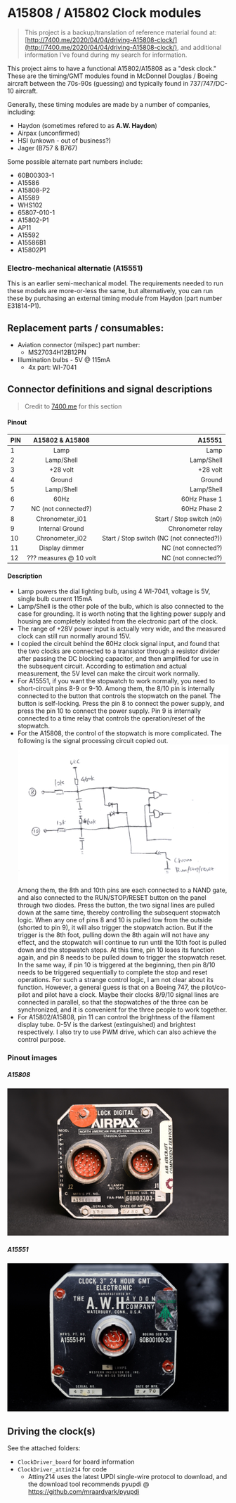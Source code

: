 # A15808 / A15802 Clock modules

> This project is a backup/translation of reference material found at: [http://7400.me/2020/04/04/driving-A15808-clock/](http://7400.me/2020/04/04/driving-A15808-clock/), and additional information I've found during my search for information.

This project aims to have a functional A15802/A15808 as a "desk clock." These are the timing/GMT modules found in McDonnel Douglas / Boeing aircraft between the 70s-90s (guessing) and typically found in 737/747/DC-10 aircraft.

Generally, these timing modules are made by a number of companies, including:
* Haydon (sometimes refered to as **A.W. Haydon**)
* Airpax (unconfirmed)
* HSI (unkown - out of business?)
* Jager (B757 & B767)

Some possible alternate part numbers include:
* 60B00303-1
* A15586
* A15808-P2
* A15589
* WHS102
* 65807-010-1
* A15802-P1
* AP11
* A15592
* A15586B1
* A15802P1

### Electro-mechanical alternatie (A15551)
This is an earlier semi-mechanical model. The requirements needed to run these models are more-or-less the same, but alternatively, you can run these by purchasing an external timing module from Haydon (part number E31814-P1).

## Replacement parts / consumables:
* Aviation connector (milspec) part number:
    * MS27034H12B12PN
* Illumination bulbs - 5V @ 115mA
    * 4x part: WI-7041

## Connector definitions and signal descriptions
> Credit to [7400.me](7400.me) for this section

#### Pinout
| PIN      |      A15802 & A15808      |  A15551  |
|----------|:-------------:|------:|
| 1  | Lamp | Lamp |
| 2  | Lamp/Shell | Lamp/Shell |
| 3  | +28 volt | +28 volt |
| 4  | Ground | Ground |
| 5  | Lamp/Shell | Lamp/Shell |
| 6  | 60Hz | 60Hz Phase 1 |
| 7  | NC (not connected?) | 60Hz Phase 2 |
| 8  | Chronometer_i01 | Start / Stop switch (n0) |
| 9  | Internal Ground | Chronometer relay |
| 10  | Chronometer_i02 | Start / Stop switch (NC (not connected?)) |
| 11  | Display dimmer | NC (not connected?) |
| 12  | ??? measures @ 10 volt | NC (not connected?) |

#### Description
* Lamp powers the dial lighting bulb, using 4 WI-7041, voltage is 5V, single bulb current 115mA
* Lamp/Shell is the other pole of the bulb, which is also connected to the case for grounding. It is worth noting that the lighting power supply and housing are completely isolated from the electronic part of the clock.
* The range of +28V power input is actually very wide, and the measured clock can still run normally around 15V.
* I copied the circuit behind the 60Hz clock signal input, and found that the two clocks are connected to a transistor through a resistor divider after passing the DC blocking capacitor, and then amplified for use in the subsequent circuit. According to estimation and actual measurement, the 5V level can make the circuit work normally.
* For A15551, if you want the stopwatch to work normally, you need to short-circuit pins 8-9 or 9-10. Among them, the 8/10 pin is internally connected to the button that controls the stopwatch on the panel. The button is self-locking. Press the pin 8 to connect the power supply, and press the pin 10 to connect the power supply. Pin 9 is internally connected to a time relay that controls the operation/reset of the stopwatch.
* For the A15808, the control of the stopwatch is more complicated. The following is the signal processing circuit copied out.
![chronometer signal processing circuit](./images/chrono.jpg)
Among them, the 8th and 10th pins are each connected to a NAND gate, and also connected to the RUN/STOP/RESET button on the panel through two diodes. Press the button, the two signal lines are pulled down at the same time, thereby controlling the subsequent stopwatch logic.
When any one of pins 8 and 10 is pulled low from the outside (shorted to pin 9), it will also trigger the stopwatch action. But if the trigger is the 8th foot, pulling down the 8th again will not have any effect, and the stopwatch will continue to run until the 10th foot is pulled down and the stopwatch stops. At this time, pin 10 loses its function again, and pin 8 needs to be pulled down to trigger the stopwatch reset. In the same way, if pin 10 is triggered at the beginning, then pin 8/10 needs to be triggered sequentially to complete the stop and reset operations.
For such a strange control logic, I am not clear about its function. However, a general guess is that on a Boeing 747, the pilot/co-pilot and pilot have a clock. Maybe their clocks 8/9/10 signal lines are connected in parallel, so that the stopwatches of the three can be synchronized, and it is convenient for the three people to work together.
* For A15802/A15808, pin 11 can control the brightness of the filament display tube. 0-5V is the darkest (extinguished) and brightest respectively. I also try to use PWM drive, which can also achieve the control purpose.

### Pinout images
##### A15808
![A15808 back](./images/a15808.jpg)

##### A15551
![A15551 back](./images/a15551.jpg)

## Driving the clock(s)
See the attached folders:
* `ClockDriver_board` for board information
* `ClockDriver_attin214` for code
    * Attiny214 uses the latest UPDI single-wire protocol to download, and the download tool recommends pyupdi @ 
https://github.com/mraardvark/pyupdi